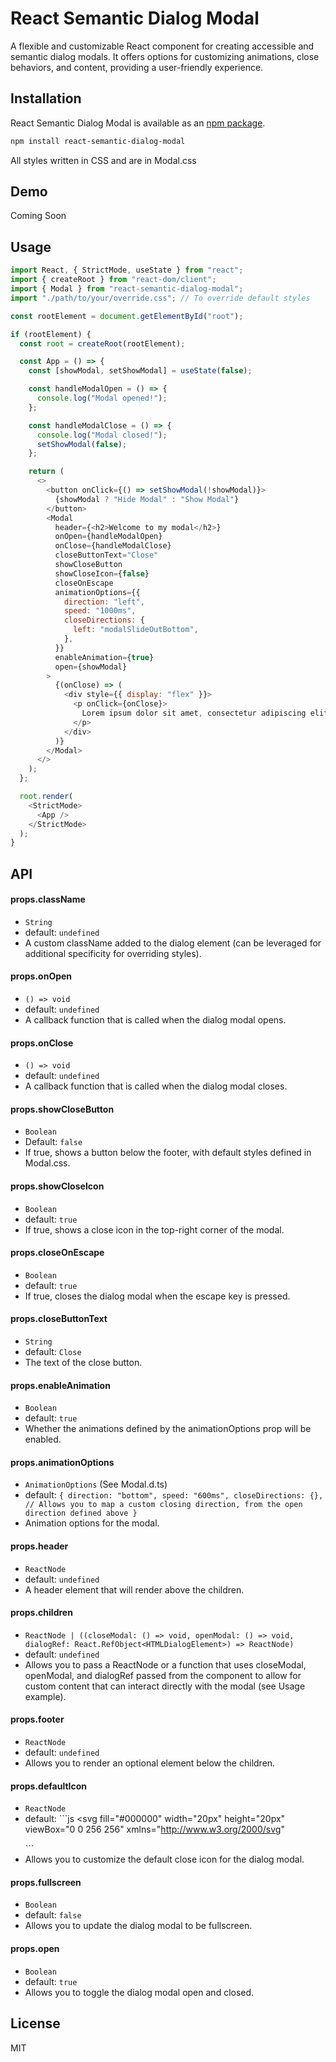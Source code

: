# React Semantic Dialog Modal

A flexible and customizable React component for creating accessible and semantic dialog modals. It offers options for customizing animations, close behaviors, and content, providing a user-friendly experience.

## Installation

React Semantic Dialog Modal is available as an [npm package](https://www.npmjs.com/package/react-semantic-dialog-modal).
```sh
npm install react-semantic-dialog-modal
```

All styles written in CSS and are in Modal.css

## Demo

Coming Soon

## Usage

```javascript
import React, { StrictMode, useState } from "react";
import { createRoot } from "react-dom/client";
import { Modal } from "react-semantic-dialog-modal";
import "./path/to/your/override.css"; // To override default styles

const rootElement = document.getElementById("root");

if (rootElement) {
  const root = createRoot(rootElement);

  const App = () => {
    const [showModal, setShowModal] = useState(false);

    const handleModalOpen = () => {
      console.log("Modal opened!");
    };

    const handleModalClose = () => {
      console.log("Modal closed!");
      setShowModal(false);
    };

    return (
      <>
        <button onClick={() => setShowModal(!showModal)}>
          {showModal ? "Hide Modal" : "Show Modal"}
        </button>
        <Modal
          header={<h2>Welcome to my modal</h2>}
          onOpen={handleModalOpen}
          onClose={handleModalClose}
          closeButtonText="Close"
          showCloseButton
          showCloseIcon={false}
          closeOnEscape
          animationOptions={{
            direction: "left",
            speed: "1000ms",
            closeDirections: {
              left: "modalSlideOutBottom",
            },
          }}
          enableAnimation={true}
          open={showModal}
        >
          {(onClose) => (
            <div style={{ display: "flex" }}>
              <p onClick={onClose}>
                Lorem ipsum dolor sit amet, consectetur adipiscing elit, sed do eiusmod tempor incididunt ut labore et dolore magna aliqua. Ut enim ad minim veniam, quis nostrud exercitation ullamco laboris nisi ut aliquip ex ea commodo consequat.
              </p>
            </div>
          )}
        </Modal>
      </>
    );
  };

  root.render(
    <StrictMode>
      <App />
    </StrictMode>
  );
}

```

## API

#### props.className

 - `String`
 - default: `undefined`
 - A custom className added to the dialog element (can be leveraged for additional specificity for overriding styles).

#### props.onOpen

 - `() => void`
 - default: `undefined`
 - A callback function that is called when the dialog modal opens.

#### props.onClose

 - `() => void`
 - default: `undefined`
 - A callback function that is called when the dialog modal closes.

#### props.showCloseButton

 - `Boolean`
 - Default: `false`
 - If true, shows a button below the footer, with default styles defined in Modal.css.

#### props.showCloseIcon

 - `Boolean`
 - default: `true`
 - If true, shows a close icon in the top-right corner of the modal.

#### props.closeOnEscape

 - `Boolean`
 - default: `true`
 - If true, closes the dialog modal when the escape key is pressed.

#### props.closeButtonText

 - `String`
 - default: `Close`
 - The text of the close button.

#### props.enableAnimation

 - `Boolean`
 - default: `true`
 - Whether the animations defined by the animationOptions prop will be enabled.

#### props.animationOptions

 - `AnimationOptions` (See Modal.d.ts)
 - default: `{
    direction: "bottom",
    speed: "600ms",
    closeDirections: {}, // Allows you to map a custom closing direction, from the open direction defined above
  }`
 - Animation options for the modal.

#### props.header

 - `ReactNode`
 - default: `undefined`
 - A header element that will render above the children.

#### props.children

 - `ReactNode | ((closeModal: () => void, openModal: () => void, dialogRef: React.RefObject<HTMLDialogElement>) => ReactNode)`
 - default: `undefined`
 - Allows you to pass a ReactNode or a function that uses closeModal, openModal, and dialogRef passed from the component to allow for custom content that can interact directly with the modal (see Usage example).

#### props.footer

 - `ReactNode`
 - default: `undefined`
 - Allows you to render an optional element below the children.

 #### props.defaultIcon

 - `ReactNode`
 - default: ```js
    <svg
      fill="#000000"
      width="20px"
      height="20px"
      viewBox="0 0 256 256"
      xmlns="http://www.w3.org/2000/svg"
    >
      <path d="M202.82861,197.17188a3.99991,3.99991,0,1,1-5.65722,5.65624L128,133.65723,58.82861,202.82812a3.99991,3.99991,0,0,1-5.65722-5.65624L122.343,128,53.17139,58.82812a3.99991,3.99991,0,0,1,5.65722-5.65624L128,122.34277l69.17139-69.17089a3.99991,3.99991,0,0,1,5.65722,5.65624L133.657,128Z" />
    </svg>
    ```
 - Allows you to customize the default close icon for the dialog modal.

 #### props.fullscreen

 - `Boolean`
 - default: `false`
 - Allows you to update the dialog modal to be fullscreen.

  #### props.open

 - `Boolean`
 - default: `true`
 - Allows you to toggle the dialog modal open and closed.


## License

MIT